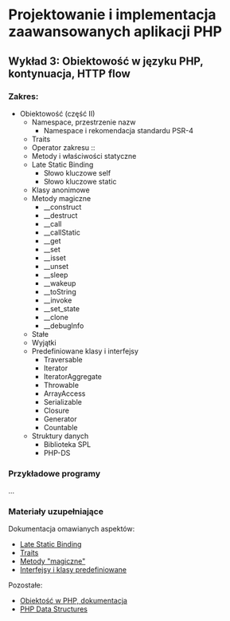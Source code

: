 # Projektowanie i implementacja zaawansowanych aplikacji PHP

## Wykład 3: Obiektowość w języku PHP, kontynuacja, HTTP flow

### Zakres:

- Obiektowość (część II)
    - Namespace, przestrzenie nazw
        - Namespace i rekomendacja standardu PSR-4
    - Traits
    - Operator zakresu ::
    - Metody i właściwości statyczne
    - Late Static Binding
        - Słowo kluczowe self
        - Słowo kluczowe static
    - Klasy anonimowe
    - Metody magiczne
        - __construct
        - __destruct
        - __call
        - __callStatic
        - __get
        - __set
        - __isset
        - __unset
        - __sleep
        - __wakeup
        - __toString
        - __invoke
        - __set_state
        - __clone
        - __debugInfo
    - Stałe
    - Wyjątki
    - Predefiniowane klasy i interfejsy
        - Traversable
        - Iterator
        - IteratorAggregate
        - Throwable
        - ArrayAccess
        - Serializable
        - Closure
        - Generator
        - Countable
    - Struktury danych
        - Biblioteka SPL
        - PHP-DS
     
### Przykładowe programy

...


### Materiały uzupełniające

Dokumentacja omawianych aspektów:

- [Late Static Binding](http://php.net/manual/en/language.oop5.late-static-bindings.php)
- [Traits](http://php.net/manual/en/language.oop5.traits.php)
- [Metody "magiczne"](http://php.net/manual/en/language.oop5.magic.php)
- [Interfejsy i klasy predefiniowane](http://php.net/manual/en/reserved.interfaces.php)

Pozostałe:

- [Obiektość w PHP, dokumentacja](http://php.net/manual/en/language.oop5.php)
- [PHP Data Structures](http://docs.php.net/manual/en/book.ds.php)


